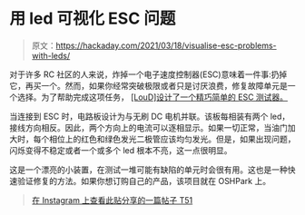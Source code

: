 # 用 led 可视化 ESC 问题

> 原文：<https://hackaday.com/2021/03/18/visualise-esc-problems-with-leds/>

对于许多 RC 社区的人来说，炸掉一个电子速度控制器(ESC)意味着一件事:扔掉它，再买一个。然而，如果你经常突破极限或者只是讨厌浪费，修复故障单元是一个选择。为了帮助完成这项任务， [[LouD]设计了一个精巧简单的 ESC 测试器。](https://hackaday.io/project/178254-simple-brushless-esc-tester)

当连接到 ESC 时，电路板设计为与无刷 DC 电机并联。该板每相装有两个 led，接线方向相反。因此，两个方向上的电流可以逐相显示。如果一切正常，当油门加大时，每个相位上的红色和绿色发光二极管应该均匀发光。但是，如果出现问题，闪烁变得不稳定或者一个或多个 led 根本不亮，这一点很明显。

这是一个漂亮的小装置，在测试一堆可能有缺陷的单元时会很有用。这也是一种快速验证修复的方法。如果你想订购自己的产品，该项目就在 OSHPark 上。

> [](https://www.instagram.com/p/CMCfAJSHQdu/?utm_source=ig_embed&utm_campaign=loading)[](https://www.instagram.com/p/CMCfAJSHQdu/?utm_source=ig_embed&utm_campaign=loading)[](https://www.instagram.com/p/CMCfAJSHQdu/?utm_source=ig_embed&utm_campaign=loading)[](https://www.instagram.com/p/CMCfAJSHQdu/?utm_source=ig_embed&utm_campaign=loading)[](https://www.instagram.com/p/CMCfAJSHQdu/?utm_source=ig_embed&utm_campaign=loading)[在 Instagram 上查看此贴](https://www.instagram.com/p/CMCfAJSHQdu/?utm_source=ig_embed&utm_campaign=loading)[](https://www.instagram.com/p/CMCfAJSHQdu/?utm_source=ig_embed&utm_campaign=loading)[](https://www.instagram.com/p/CMCfAJSHQdu/?utm_source=ig_embed&utm_campaign=loading)[分享的一篇帖子 T51](https://www.instagram.com/p/CMCfAJSHQdu/?utm_source=ig_embed&utm_campaign=loading)

[](https://www.instagram.com/p/CMCfAJSHQdu/?utm_source=ig_embed&utm_campaign=loading)